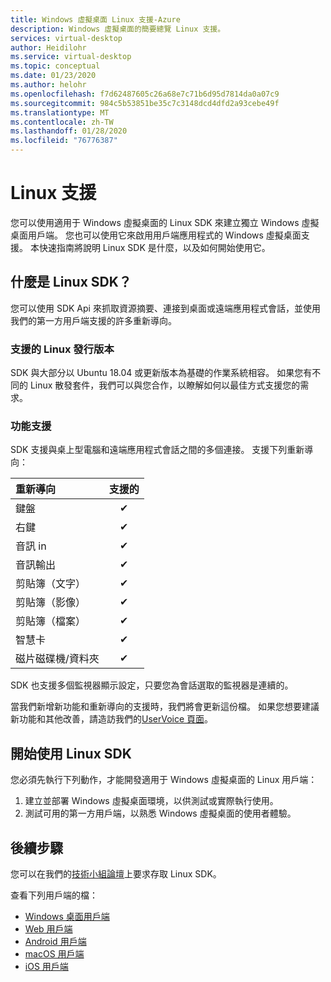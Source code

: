 ```yaml
---
title: Windows 虛擬桌面 Linux 支援-Azure
description: Windows 虛擬桌面的簡要總覽 Linux 支援。
services: virtual-desktop
author: Heidilohr
ms.service: virtual-desktop
ms.topic: conceptual
ms.date: 01/23/2020
ms.author: helohr
ms.openlocfilehash: f7d62487605c26a68e7c71b6d95d7814da0a07c9
ms.sourcegitcommit: 984c5b53851be35c7c3148dcd4dfd2a93cebe49f
ms.translationtype: MT
ms.contentlocale: zh-TW
ms.lasthandoff: 01/28/2020
ms.locfileid: "76776387"
---
```

# <a name="linux-support"></a>Linux 支援

您可以使用適用于 Windows 虛擬桌面的 Linux SDK 來建立獨立 Windows 虛擬桌面用戶端。 您也可以使用它來啟用用戶端應用程式的 Windows 虛擬桌面支援。 本快速指南將說明 Linux SDK 是什麼，以及如何開始使用它。

## <a name="what-is-the-linux-sdk"></a>什麼是 Linux SDK？

您可以使用 SDK Api 來抓取資源摘要、連接到桌面或遠端應用程式會話，並使用我們的第一方用戶端支援的許多重新導向。

### <a name="supported-linux-distributions"></a>支援的 Linux 發行版本

SDK 與大部分以 Ubuntu 18.04 或更新版本為基礎的作業系統相容。 如果您有不同的 Linux 散發套件，我們可以與您合作，以瞭解如何以最佳方式支援您的需求。

### <a name="feature-support"></a>功能支援

SDK 支援與桌上型電腦和遠端應用程式會話之間的多個連接。 支援下列重新導向：

| 重新導向       | 支援的 |
| :---------------- | :-------: |
| 鍵盤          | &#10004;  |
| 右鍵             | &#10004;  |
| 音訊 in          | &#10004;  |
| 音訊輸出         | &#10004;  |
| 剪貼簿（文字）  | &#10004;  |
| 剪貼簿（影像） | &#10004;  |
| 剪貼簿（檔案）  | &#10004;  |
| 智慧卡         | &#10004;  |
| 磁片磁碟機/資料夾      | &#10004;  |

SDK 也支援多個監視器顯示設定，只要您為會話選取的監視器是連續的。

當我們新增新功能和重新導向的支援時，我們將會更新這份檔。 如果您想要建議新功能和其他改善，請造訪我們的[UserVoice 頁面](https://go.microsoft.com/fwlink/?linkid=2116523)。

## <a name="get-started-with-the-linux-sdk"></a>開始使用 Linux SDK

您必須先執行下列動作，才能開發適用于 Windows 虛擬桌面的 Linux 用戶端：

1. 建立並部署 Windows 虛擬桌面環境，以供測試或實際執行使用。
2. 測試可用的第一方用戶端，以熟悉 Windows 虛擬桌面的使用者體驗。

## <a name="next-steps"></a>後續步驟

您可以在我們的[技術小組論壇](https://go.microsoft.com/fwlink/?linkid=2116541)上要求存取 Linux SDK。

查看下列用戶端的檔：

- [Windows 桌面用戶端](connect-windows-7-and-10.md)
- [Web 用戶端](connect-web.md)
- [Android 用戶端](connect-android.md)
- [macOS 用戶端](connect-macos.md)
- [iOS 用戶端](connect-ios.md)
